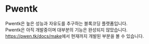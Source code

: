Pwentk
======
Pwentk은 높은 성능과 자유도를 추구하는 블록코딩 플랫폼입니다.  
Pwentk은 아직 개발중이며 대부분의 기능은 완성되지 않았습니다.  
<https://pwen.tk/docs/make>에서 현재까지 개발된 부분을 볼 수 있습니다.
